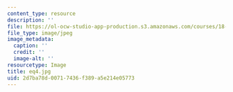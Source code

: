 ```yaml
---
content_type: resource
description: ''
file: https://ol-ocw-studio-app-production.s3.amazonaws.com/courses/18-152-introduction-to-partial-differential-equations-fall-2005/2d7ba78d00717436f389a5e214e05773_eq4.jpg
file_type: image/jpeg
image_metadata:
  caption: ''
  credit: ''
  image-alt: ''
resourcetype: Image
title: eq4.jpg
uid: 2d7ba78d-0071-7436-f389-a5e214e05773
---
```

